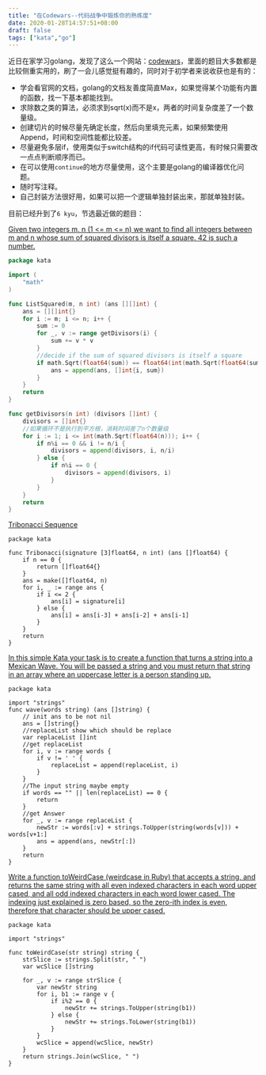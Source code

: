 ```yaml
---
title: "在Codewars--代码战争中锻炼你的熟练度"
date: 2020-01-28T14:57:51+08:00
draft: false
tags: ["kata","go"]
---
```


近日在家学习golang，发现了这么一个网站：[codewars](https://www.codewars.com/r/cbyrzw)，里面的题目大多数都是比较侧重实用的，刷了一会儿感觉挺有趣的，同时对于初学者来说收获也是有的：  

- 学会看官网的文档，golang的文档友善度简直Max，如果觉得某个功能有内置的函数，找一下基本都能找到。
- 求除数之类的算法，必须求到sqrt(x)而不是x，两者的时间复杂度差了一个数量级。
- 创建切片的时候尽量先确定长度，然后向里填充元素，如果频繁使用Append，时间和空间性能都比较差。
- 尽量避免多层if，使用类似于switch结构的if代码可读性更高，有时候只需要改一点点判断顺序而已。
- 在可以使用`continue`的地方尽量使用，这个主要是golang的编译器优化问题。
- 随时写注释。
- 自己封装方法很好用，如果可以把一个逻辑单独封装出来，那就单独封装。

目前已经升到了`6 kyu`，节选最近做的题目：

[Given two integers m, n (1 <= m <= n) we want to find all integers between m and n whose sum of squared divisors is itself a square. 42 is such a number.](https://www.codewars.com/kata/55aa075506463dac6600010d/go)  

```go
package kata

import (
	"math"
)

func ListSquared(m, n int) (ans [][]int) {
	ans = [][]int{}
	for i := m; i <= n; i++ {
		sum := 0
		for _, v := range getDivisors(i) {
			sum += v * v
		}
		//decide if the sum of squared divisors is itself a square
		if math.Sqrt(float64(sum)) == float64(int(math.Sqrt(float64(sum)))) {
			ans = append(ans, []int{i, sum})
		}
	}
	return
}

func getDivisors(n int) (divisors []int) {
	divisors = []int{}
	//如果循环不是执行到平方根，消耗时间差了n个数量级
	for i := 1; i <= int(math.Sqrt(float64(n))); i++ {
		if n%i == 0 && i != n/i {
			divisors = append(divisors, i, n/i)
		} else {
			if n%i == 0 {
				divisors = append(divisors, i)
			}
		}
	}
	return
}
```

[Tribonacci Sequence](https://www.codewars.com/kata/556deca17c58da83c00002db)
```golang
package kata

func Tribonacci(signature [3]float64, n int) (ans []float64) {
	if n == 0 {
		return []float64{}
	}
	ans = make([]float64, n)
	for i, _ := range ans {
		if i <= 2 {
			ans[i] = signature[i]
		} else {
			ans[i] = ans[i-3] + ans[i-2] + ans[i-1]
		}
	}
	return
}
```

[	In this simple Kata your task is to create a function that turns a string into a Mexican Wave. You will be passed a string and you must return that string in an array where an uppercase letter is a person standing up.](https://www.codewars.com/kata/58f5c63f1e26ecda7e000029)
```golang
package kata

import "strings"
func wave(words string) (ans []string) {
	// init ans to be not nil
	ans = []string{}
	//replaceList show which should be replace
	var replaceList []int
	//get replaceList
	for i, v := range words {
		if v != ' ' {
			replaceList = append(replaceList, i)
		}
	}
	//The input string maybe empty
	if words == "" || len(replaceList) == 0 {
		return
	}
	//get Answer
	for _, v := range replaceList {
		newStr := words[:v] + strings.ToUpper(string(words[v])) + words[v+1:]
		ans = append(ans, newStr[:])
	}
	return
}
```

[Write a function toWeirdCase (weirdcase in Ruby) that accepts a string, and returns the same string with all even indexed characters in each word upper cased, and all odd indexed characters in each word lower cased. The indexing just explained is zero based, so the zero-ith index is even, therefore that character should be upper cased.](https://www.codewars.com/kata/52b757663a95b11b3d00062d)
```golang
package kata

import "strings"

func toWeirdCase(str string) string {
	strSlice := strings.Split(str, " ")
	var wcSlice []string

	for _, v := range strSlice {
		var newStr string
		for i, b1 := range v {
			if i%2 == 0 {
				newStr += strings.ToUpper(string(b1))
			} else {
				newStr += strings.ToLower(string(b1))
			}
		}
		wcSlice = append(wcSlice, newStr)
	}
	return strings.Join(wcSlice, " ")
}
```